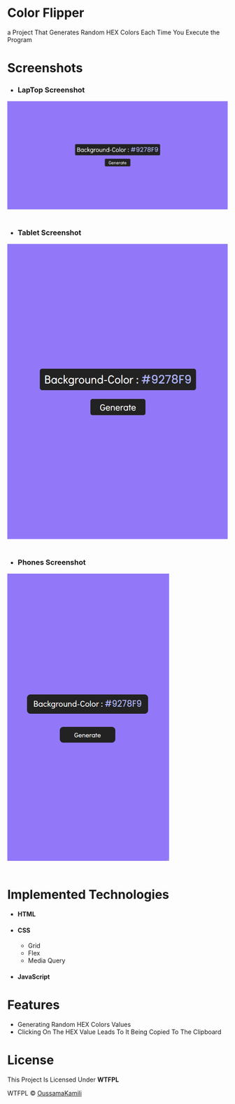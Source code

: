 # Color Flipper
a Project That Generates Random HEX Colors Each Time You Execute the Program
# Screenshots
* ### LapTop Screenshot
![Laptop Preview](./imgs/laptop-prev.png)
<br/>
<br/>

* ### Tablet Screenshot
![Tablet Preview](./imgs/tablet-prev.png)
<br/>
<br/>

* ### Phones Screenshot
![Phone Preview](./imgs/phone-prev.png)
<br/>
<br/>

# Implemented Technologies
* #### HTML
* #### CSS
    * Grid
    * Flex
    * Media Query
* #### JavaScript
# Features
* Generating Random HEX Colors Values
* Clicking On The HEX Value Leads To It Being Copied To The Clipboard
# License
 This Project Is Licensed Under **WTFPL**

 WTFPL &copy; [OussamaKamili](https://github.com/oussamakami/Color-Flipper-js/blob/master/LICENSE)